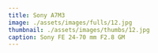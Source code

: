 ```yaml
---
title: Sony A7M3
image: ./assets/images/fulls/12.jpg
thumbnail: ./assets/images/thumbs/12.jpg
caption: Sony FE 24-70 mm F2.8 GM
---
```

